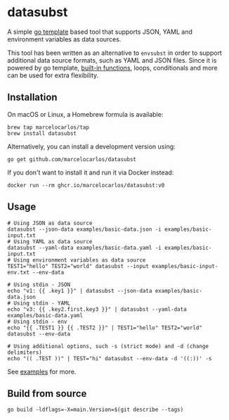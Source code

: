 # datasubst

A simple [go template](https://golang.org/pkg/text/template/) based tool that supports JSON, YAML and environment variables as data sources.

This tool has been written as an alternative to `envsubst` in order to support additional data source formats, such as YAML and JSON files. Since it is powered by go template, [built-in functions](https://golang.org/pkg/text/template/#hdr-Functions), loops, conditionals and more can be used for extra flexibility.

## Installation

On macOS or Linux, a Homebrew formula is available:

```shell
brew tap marcelocarlos/tap
brew install datasubst
```

Alternatively, you can install a development version using:

```shell
go get github.com/marcelocarlos/datasubst
```

If you don't want to install it and run it via Docker instead:

```shell
docker run --rm ghcr.io/marcelocarlos/datasubst:v0
```

## Usage

```shell
# Using JSON as data source
datasubst --json-data examples/basic-data.json -i examples/basic-input.txt
# Using YAML as data source
datasubst --yaml-data examples/basic-data.yaml -i examples/basic-input.txt
# Using environment variables as data source
TEST1="hello" TEST2="world" datasubst --input examples/basic-input-env.txt --env-data

# Using stdin - JSON
echo "v1: {{ .key1 }}" | datasubst --json-data examples/basic-data.json
# Using stdin - YAML
echo "v3: {{ .key2.first.key3 }}" | datasubst --yaml-data examples/basic-data.yaml
# Using stdin - env
echo "{{ .TEST1 }} {{ .TEST2 }}" | TEST1="hello" TEST2="world" datasubst --env-data

# Using additional options, such -s (strict mode) and -d (change delimiters)
echo "(( .TEST ))" | TEST="hi" datasubst --env-data -d '((:))' -s
```

See [examples](./examples/) for more.

## Build from source

```shell
go build -ldflags=-X=main.Version=$(git describe --tags)
```
